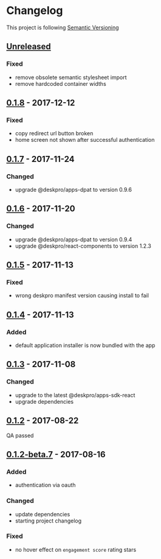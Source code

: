 # Changelog

This project is following [Semantic Versioning](http://semver.org)

## [Unreleased][]

### Fixed

  - remove obsolete semantic stylesheet import
  - remove hardcoded container widths

## [0.1.8][] - 2017-12-12

### Fixed

  - copy redirect url button broken
  - home screen not shown after successful authentication

## [0.1.7][] - 2017-11-24

### Changed

- upgrade @deskpro/apps-dpat to version 0.9.6

## [0.1.6][] - 2017-11-20

### Changed

- upgrade @deskpro/apps-dpat to version 0.9.4
- upgrade @deskpro/react-components to version 1.2.3

## [0.1.5][] - 2017-11-13

### Fixed

 - wrong deskpro manifest version causing install to fail


## [0.1.4][] - 2017-11-13

### Added

 - default application installer is now bundled with the app

## [0.1.3][] - 2017-11-08

### Changed

 - upgrade to the latest @deskpro/apps-sdk-react
 - upgrade dependencies

## [0.1.2][] - 2017-08-22

QA passed

## [0.1.2-beta.7][] - 2017-08-16

### Added
 - authentication via oauth

### Changed
 - update dependencies
 - starting project changelog
 
### Fixed 
 - no hover effect on `engagement score` rating stars

[Unreleased]: https://github.com/DeskproApps/mailchimp/compare/v0.1.8...HEAD
[0.1.8]: https://github.com/DeskproApps/mailchimp/compare/v0.1.7...v0.1.8
[0.1.7]: https://github.com/DeskproApps/mailchimp/compare/v0.1.6...v0.1.7
[0.1.6]: https://github.com/DeskproApps/mailchimp/compare/v0.1.5...v0.1.6
[0.1.5]: https://github.com/DeskproApps/mailchimp/compare/v0.1.4...v0.1.5
[0.1.4]: https://github.com/DeskproApps/mailchimp/compare/v0.1.3...v0.1.4
[0.1.3]: https://github.com/DeskproApps/mailchimp/compare/v0.1.2...v0.1.3
[0.1.2]: https://github.com/DeskproApps/mailchimp/compare/v0.1.2-beta.7...v0.1.2
[0.1.2-beta.7]: https://github.com/DeskproApps/mailchimp/tree/v0.1.2-beta.7